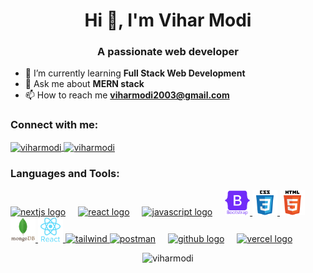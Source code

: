 <h1 align="center">Hi 👋, I'm Vihar Modi</h1>
<h3 align="center">A passionate web developer</h3>

- 🌱 I’m currently learning **Full Stack Web Development**
- 💬 Ask me about **MERN stack**
- 📫 How to reach me **viharmodi2003@gmail.com**

<h3 align="left">Connect with me:</h3>
<p align="left">
  <a href="https://instagram.com/vihar8" target="_blank"> <img align="center" src="https://raw.githubusercontent.com/rahuldkjain/github-profile-readme-generator/master/src/images/icons/Social/instagram.svg" alt="viharmodi" height="30" width="40" />
  </a>
    <a href="https://www.linkedin.com/in/cse-viharmodi?utm_source=share&utm_campaign=share_via&utm_content=profile&utm_medium=android_app" target="blank"><img align="center" src="https://raw.githubusercontent.com/rahuldkjain/github-profile-readme-generator/master/src/images/icons/Social/linked-in-alt.svg" alt="viharmodi" height="30" width="40" /></a>

</p>

<h3 align="left">Languages and Tools:</h3>
<p align="left">
  <a href="https://nextjs.org/" target="_blank" rel="noreferrer"> 
  <img src="https://cdn.jsdelivr.net/gh/devicons/devicon/icons/nextjs/nextjs-original.svg" height="40" alt="nextjs logo"/></a>
  <img width="12" />
  <a href="https://react.dev/" target="_blank" rel="noreferrer"> 
 <img src="https://skillicons.dev/icons?i=react" height="40" alt="react logo"  /></a>
  <img width="12" />
  <a href="https://www.javascript.com/" target="_blank" rel="noreferrer"> 
    <img src="https://skillicons.dev/icons?i=js" height="40" alt="javascript logo"  /></a>
  <img width="12" />
  <a href="https://getbootstrap.com" target="_blank" rel="noreferrer">
    <img src="https://raw.githubusercontent.com/devicons/devicon/master/icons/bootstrap/bootstrap-plain-wordmark.svg" alt="bootstrap" width="40" height="40"/>
  </a> 
  <a href="https://www.w3schools.com/css/" target="_blank" rel="noreferrer">
    <img src="https://raw.githubusercontent.com/devicons/devicon/master/icons/css3/css3-original-wordmark.svg" alt="css3" width="40" height="40"/>
  </a> 
  <a href="https://www.w3.org/html/" target="_blank" rel="noreferrer">
    <img src="https://raw.githubusercontent.com/devicons/devicon/master/icons/html5/html5-original-wordmark.svg" alt="html5" width="40" height="40"/>
  </a> 
  <a href="https://www.mongodb.com/" target="_blank" rel="noreferrer">
    <img src="https://raw.githubusercontent.com/devicons/devicon/master/icons/mongodb/mongodb-original-wordmark.svg" alt="mongodb" width="40" height="40"/>
  </a> 
  <a href="https://reactjs.org/" target="_blank" rel="noreferrer">
    <img src="https://raw.githubusercontent.com/devicons/devicon/master/icons/react/react-original-wordmark.svg" alt="react" width="40" height="40"/>
  </a> 
  <a href="https://tailwindcss.com/" target="_blank" rel="noreferrer">
    <img src="https://www.vectorlogo.zone/logos/tailwindcss/tailwindcss-icon.svg" alt="tailwind" width="40" height="40"/>
  </a>
  <a href="https://postman.com" target="_blank" rel="noreferrer"> <img src="https://www.vectorlogo.zone/logos/getpostman/getpostman-icon.svg" alt="postman" width="40" height="40"/></a>
<img width="12" />
 <a href="https://github.com/" target="_blank" rel="noreferrer"> 
  <img src="https://skillicons.dev/icons?i=github" height="40" alt="github logo"  /></a>
  <img width="12" />
   <a href="https://vercel.com/" target="_blank" rel="noreferrer"> 
 <img src="https://skillicons.dev/icons?i=vercel" height="40" alt="vercel logo"  /></a>
  <img width="12" />
</p>

<p align="center">
  <img src="https://github-readme-stats.vercel.app/api/top-langs?username=vihar8&show_icons=true&locale=en&layout=compact" alt="viharmodi" />
</p>
